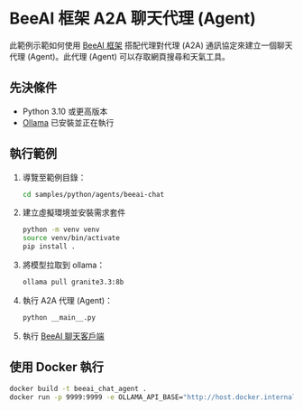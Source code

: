 # BeeAI 框架 A2A 聊天代理 (Agent)

此範例示範如何使用 [BeeAI 框架](https://docs.beeai.dev/introduction/welcome) 搭配代理對代理 (A2A) 通訊協定來建立一個聊天代理 (Agent)。此代理 (Agent) 可以存取網頁搜尋和天氣工具。

## 先決條件

- Python 3.10 或更高版本
- [Ollama](https://ollama.com/) 已安裝並正在執行

## 執行範例

1. 導覽至範例目錄：

    ```bash
    cd samples/python/agents/beeai-chat
    ```

2. 建立虛擬環境並安裝需求套件

    ```bash
    python -m venv venv
    source venv/bin/activate
    pip install .
    ```

3. 將模型拉取到 ollama：

   ```bash
   ollama pull granite3.3:8b
   ```

4. 執行 A2A 代理 (Agent)：

    ```bash
    python __main__.py
    ```

5. 執行 [BeeAI 聊天客戶端](../../hosts/beeai-chat/README.md)

## 使用 Docker 執行

```sh
docker build -t beeai_chat_agent .
docker run -p 9999:9999 -e OLLAMA_API_BASE="http://host.docker.internal:11434" beeai_chat_agent
```
